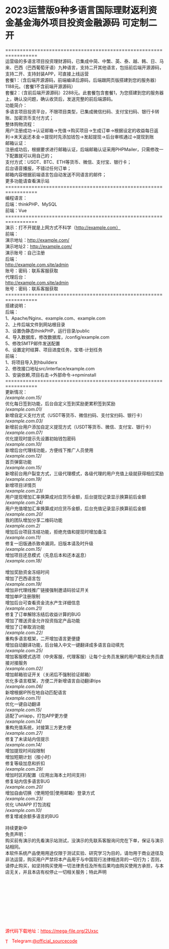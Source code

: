 # 2023运营版9种多语言国际理财返利资金基金海外项目投资金融源码 可定制二开

=================================================================<br>运营级的多语言项目投资理财源码，已集成中简、中繁、英、泰、越、韩、日、马来、巴西（巴西葡萄牙语）九种语言，支持二开其他语言，包括前后端开源源码，支持二开、支持封装APP，可直接上线运营<br>套餐1：（含后端开源源码，前端编译后源码，后端跟网页版搭建到您的服务器）1188元。（套餐1不含前端开源源码）<br>套餐2：（含前后端开源源码）2288元。此套餐包含套餐1，为您搭建到您的服务器上，确认没问题，确认收货后，发送完整的前后端源码。<br>功能简介：<br>多语言项目投资平台，不限项目类型，已集成微信扫码、支付宝扫码、银行卡转账、加密货币支付方式；<br>整体购物流程：<br>用户注册成功-&gt;认证邮箱-&gt;充值-&gt;购买项目-&gt;生成订单-&gt;根据设定的收益每日返利-&gt;末天返还本金-&gt;提现时先添加钱包-&gt;发起提现-&gt;后台审核通过-&gt;提现到账<br>邮箱认证：<br>注册成功后，根据要求进行邮箱认证，后端邮箱认证采用PHPMailer，只需修改一下配置就可以用自己的；<br>支付方式：USDT、BTC、ETH等货币、微信、支付宝、银行卡；<br>后台语音播报，不错过任何订单；<br>邮箱内容根据前端语言包自动发送不同语言的邮件；<br>更多功能请查看演示站<br>=================================================================<br>编程语言：<br>后端：thinkPHP、MySQL<br>前端：Vue<br>=================================================================<br>演示：打不开就是上网方式不科学（http://example.com）<br>前端：<br>演示地址：http://example.com/<br>演示地址2：http://example.com/<br>演示账号：自己注册<br>后端：<br>http://example.com.site/admin<br>账号：密码：联系客服获取<br>代理后台：<br>http://example.com.site/admin<br>账号：密码：联系客服获取<br>=================================================================<br>搭建说明：<br>后端：<br>1、Apache/Nginx、example.com、example.com<br>2、上传后端文件到网站根目录<br>3、设置伪静态thinkPHP，运行目录/public<br>4、导入数据库，修改数据库，/config/example.com<br>5、修改SMTP邮件发送配置<br>6、设置定时结算、项目进度任务，宝塔-计划任务<br>前端：<br>1、将项目导入到hbuilderx<br>2、修改接口地址src/interface/example.com<br>3、安装依赖,项目右击-&gt;外部命令-&gt;npminstall<br>=================================================================<br>更新情况：<br>/*example.com.15*/<br>优化每日签到功能，后台自定义签到奖励更累积签到奖励<br>/*example.com.01*/<br>新增自定义支付方式（USDT等货币、微信扫码、支付宝扫码、银行卡）<br>/*example.com.03*/<br>新增前台用户添加自定义提现方式（USDT等货币、微信、支付宝、银行卡）<br>/*example.com.07*/<br>优化提现时提示先设置初始钱包密码<br>/*example.com.10*/<br>新增后台代理线功能，方便线下推广人员使用<br>/*example.com.12*/<br>首页弹窗功能<br>/*example.com.15*/<br>新增前台用户裂变方式，三级代理模式，各级代理的用户充值上级就获得相应奖励<br>/*example.com.19*/<br>新增项目详情页<br>/*example.com.23*/<br>用户提现增加汇率换算成对应货币金额，后台提现记录显示换算前后金额<br>/*example.com.24*/<br>用户充值增加汇率换算成对应货币金额，后台充值记录显示换算前后金额<br>/*example.com.20*/<br>我的团队增加分享二维码功能<br>/*example.com.2*/<br>增加后台项目冻结功能，拒绝充值和提现时增加备注<br>/*example.com.11*/<br>修复一旧版通杀致命漏洞，旧版本请及时升级<br>/*example.com.15*/<br>增加项目还息模式（先息后本和还本返息）<br>/*example.com.18*/<br><br>增加奖励资金冻结时间<br>增加了巴西语言包<br>/*example.com.19*/<br>增加非代理线推广链接强制邀请码验证开关<br>增加单IP注册限制<br>增加后台可查看资金流水产生详细信息<br>/*example.com.21*/<br>修复了订单解除冻结后收益计算的BUG<br>增加了赠送资金允许投资指定产品功能<br>增加了订单取消功能<br>/*example.com.22*/<br>重构多语言框架，二开增加语言更便捷<br>增加自动翻译功能，后台输入中文一键翻译成多语言自动填充<br>/*example.com.25*/<br>增加客服模式选项（中央客服，代理客服）让每个业务员发展的用户能和业务员直接对接服务<br>/*example.com.02*/<br>增加邮箱验证开关（关闭后不强制验证邮箱）<br>优化多语言框架，方便二开新增语言自动翻译tips<br>/*example.com.06*/<br>新增根据IP所在地自动匹配语言<br>/*example.com.11*/<br>优化一键自动翻译<br>/*example.com.15*/<br>适配了uniapp，打包APP更方便<br>/*example.com.14*/<br>重构充值系统，对接第三方更方便<br>/*example.com.27*/<br>修复了未读站内信提示<br>/*example.com.14*/<br>增加提现时间段限制<br>增加短期计划（按小时）<br>修复等级加息和折扣<br>/*example.com.29*/<br>增加时区的配置（应用出海本土时间支持）<br>修复站内信多语言BUG<br>/*example.com.20*/<br>增加自由切换（使用短信|使用邮箱）登录方式<br>/*example.com.23*/<br>优化 UNIAPP 打包流程<br>/*example.com.10*/<br>修复增减余额多语言的BUG<br><br>持续更新中<br>免责声明：<br>购买前有演示的先看演示站测试，没演示的先联系客服询问完在下单，保证与演示站相同。<br>  本软件系统产品使用用途仅限于测试实验、研究学习为目的，请勿用于商业途径及非法运营，购买用户严禁将本产品用于与中国现行法律相违背的一切行为；否则，请停止购买，如坚持购买使用一切法律责任及所有后果均由购买使用方承担，与本店无关，并且本店有权停止一切相关服务；特此声明<br><br><br><br><br><br><br><br><br><br>


<p style="color: red;">源代码下载地址：<a href="https://mega-file.org/2Uxsc" style="color: red;">https://mega-file.org/2Uxsc</a></p><p style="color: red;"><img src="https://cdn-icons-png.flaticon.com/512/2111/2111646.png" alt="Telegram Icon" style="width: 16px; vertical-align: middle; margin-right: 5px;">Telegram:<a href="https://t.me/official_sourcecode" style="color: red;">@official_sourcecode</a></p>